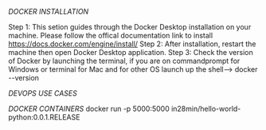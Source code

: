 *DOCKER INSTALLATION* 

Step 1: This setion guides through the Docker Desktop installation on your machine. Please follow the offical documentation link to install https://docs.docker.com/engine/install/
Step 2: After installation, restart the machine then open Docker Desktop application.
Step 3: Check the version of Docker by launching the terminal, if you are on commandprompt for Windows or terminal for Mac and for other OS launch up the shell--> docker --version

*DEVOPS USE CASES*

*DOCKER CONTAINERS*
docker run -p 5000:5000 in28min/hello-world-python:0.0.1.RELEASE 
